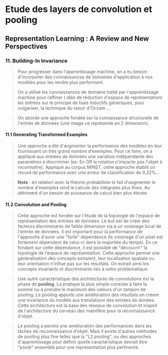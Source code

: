 # Etude des layers de convolution et pooling

## Representation Learning : A Review and New Perspectives

### 11. Building-In Invariance

  >  Pour progresser dans l'apprentissage machine, on a eu besoin d'incorporer des connaissances de domaines d'application à nos modèles pour les rendre plus performant.

  > On a utilisé les connaissances de domaine traité par l'apprentissage machine pour raffiner ( idée de réduction d'espace de représentation) les entrées sur le principe de biais inductifs génériques, pour vulgariser, la technique du rasoir d'Occam ...

  > On aborde une approche fondée sur la connaissance structurelle de l'entrée de données (une image ce représente en 2 dimension).

#### 11.1 Generating Transformed Examples
  > Une approche a été d'augmenter la performance des modèles en leur fournissant un très grand nombre d'exemples. Pour ce faire, on a appliqué aux entrées de données une variation indépendante des paramètres à discriminer (ex: En OR la rotation n'impacte pas l'objet à reconnaître).
  Appliqué au corpus MINST, cette approche établit un record de performance avec une erreur de classification de 0,32%...

  > __Note__ : en relation avec la théorie probabiliste le fait d'augmenter le nombre d'exemples rend le calcule des intégrales plus fines. Au détriment d'un besoin de puissance de calcul bien plus élevée.

#### 11.2 Convolution and Pooling

  > Cette approche est fondée sur l'étude de la topologie de l'espace de représentation des entrées de données. Le but est de créer des facteurs discriminants de faible dimension via à un voisinage local de l'entrée de données. Il est important pour la performance de l'approche d'avoir une "forte" dépendence (le voisinage d'un pixel est fortement dépendent de celui-ci dans la majoritée du temps). En ce fondant sur cette dépendance, il est possible de "découvrir" la topologie de l'espace de représentation.
  Cette approche permet une généralisation des concepts extraient, leur localisation spatiale ou leur orientation n'influe pas sur les résultats. On extrait ainsi les concepts invariants et discriminants liés à notre problématique.

  > Une autre caractéristique des architectures de convolutions est la phase de __pooling__. La pratique la plus simple consiste à faire la somme ou à prendre le maximum des valeurs d'un tampon de pooling. Le pooling apporte une amélioration des résultats en créent une invariance du modèle aux translations des entrées de donées. Cette architecture est la base des réseaux de convolution et inspiré de l'architecture du cerveau des mamifère pour la reconnaissance d'objet.

  > Le pooling a permis une amélioration des performances dans les tâches de reconnaissance d'objet. Mais il existe d'autres méthodes de pooling plus fine telles que la "L2 pooling", ou des approches d'apprentissage pour définir quelle caractéristique devrait être "poolé" ensemble pour une représentation plus pertinente.
